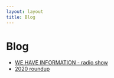 ```yaml
---
layout: layout
title: Blog
---
```


# Blog

- [WE HAVE INFORMATION - radio show](radio-show)
- [2020 roundup](whi-recordings-2020-roundup)
